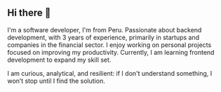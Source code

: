## Hi there 👋

I'm a software developer, I'm from Peru. Passionate about backend development, with 3 years of experience, primarily in startups and companies in the financial sector. I enjoy working on personal projects focused on improving my productivity. Currently, I am learning frontend development to expand my skill set.

I am curious, analytical, and resilient: if I don't understand something, I won’t stop until I find the solution.
